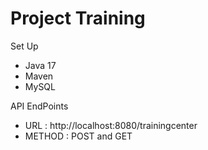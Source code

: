 # Project Training
 Set Up
 - Java 17
 - Maven
 - MySQL
 
 API EndPoints
 
 - URL : http://localhost:8080/trainingcenter
 - METHOD : POST and GET
 
